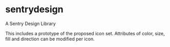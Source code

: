 # sentrydesign
A Sentry Design Library

This includes a prototype of the proposed icon set. Attributes of color, size, fill and direction can be modified per icon.
